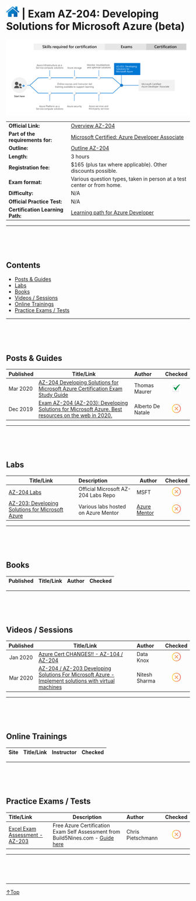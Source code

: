 # [![Home](../img/home.png)](certifications.md "Overview Certifications") | Exam AZ-204: Developing Solutions for Microsoft Azure (beta)
![Cert](../img/az-204.png)


|                                   |                                    |
| --------------------------------- | ---------------------------------- |
| **Official Link:**                | [Overview AZ-204](https://docs.microsoft.com/en-us/learn/certifications/exams/AZ-204)                                   |
| **Part of the requirements for:** | [Microsoft Certified: Azure Developer Associate](https://docs.microsoft.com/en-us/learn/certifications/azure-developer) |
| **Outline:**                      | [Outline AZ-204](https://query.prod.cms.rt.microsoft.com/cms/api/am/binary/RE4oZ7B)                                     |
| **Length:**                       | 3 hours                                                                                                                 |
| **Registration fee:**             | $165 (plus tax where applicable).  Other discounts possible.                                                            |
| **Exam format:**                  | Various question types, taken in person at a test center or from home.                                                  |
| **Difficulty:**                   | N/A                                                                                                                     |
| **Official Practice Test:**       | N/A                                                                                                                     |
| **Certification Learning Path:**  | [Learning path for Azure Developer](https://query.prod.cms.rt.microsoft.com/cms/api/am/binary/RWtQqM)                   |



-----------------------------------------------------------------------------------------
<br/><br/><br/>

## **Contents**
- [Posts & Guides](#posts-&-guides)
- [Labs](#labs)
- [Books](#books)
- [Videos / Sessions](#videos-/-sessions)
- [Online Trainings](#online-trainings)
- [Practice Exams / Tests](#practice-exams-/-tests)


-----------------------------------------------------------------------------------------
<br/><br/><br/>

## **Posts & Guides**
| Published | Title/Link                  | Author            |Checked|
|-----------|---------------------------- | :---------------- |:-------:|
| Mar 2020  | [AZ-204 Developing Solutions for Microsoft Azure Certification Exam Study Guide](https://www.thomasmaurer.ch/2020/03/az-204-study-guide-developing-solutions-for-microsoft-azure/) | Thomas Maurer     |<img src="../img/solid/check.png" title="check" width=24 height=24> |
| Dec 2019  | [Exam AZ-204 (AZ-203): Developing Solutions for Microsoft Azure. Best resources on the web in 2020.](https://medium.com/@the.green.man/exam-az-203-developing-solutions-for-microsoft-azure-best-resources-on-the-web-in-2020-23c10679b0d2) | Alberto De Natale |<img src="../img/solid/noCheck.png" title="noCheck" width=24 height=24> |



-----------------------------------------------------------------------------------------
<br/><br/><br/>


## **Labs**
|Title/Link                 | Description                         | Author           |Checked|
| ------------------------- | :-----------------------------------|----------------- |:-------:|
|[AZ-204 Labs](https://github.com/MicrosoftLearning/AZ-204-DevelopingSolutionsforMicrosoftAzure) | Official Microsoft AZ-204 Labs Repo | MSFT   |<img src="../img/solid/noCheck.png" title="noCheck" width=24 height=24> |
|[AZ-203: Developing Solutions for Microsoft Azure](https://github.com/AzureMentor/AZ-203-DevelopingSolutionsforMicrosoftAzure) | Various labs hosted on Azure Mentor | [Azure Mentor](https://azurementor.wordpress.com/) |<img src="../img/solid/noCheck.png" title="noCheck" width=24 height=24> |


-----------------------------------------------------------------------------------------
<br/><br/><br/>


## **Books**
| Published | Title/Link | Author |Checked|
| :-------: | :--------- | :----- |:-------:|


-----------------------------------------------------------------------------------------
<br/><br/><br/>


## **Videos / Sessions**
| Published | Title/Link          | Author        |Checked|
| :-------: | ------------------- | :------------ |:-------:|
| Jan 2020  | [Azure Cert CHANGES!! - AZ-104 / AZ-204](https://www.youtube.com/watch?v=Zuxr0rvVgLU)                                                               | Data Knox     |<img src="../img/solid/noCheck.png" title="noCheck" width=24 height=24> |
| Mar 2020  | [AZ-204 / AZ-203 Developing Solutions For Microsoft Azure - Implement solutions with virtual machines](https://www.youtube.com/watch?v=Wjn6hvZPGDY) | Nitesh Sharma |<img src="../img/solid/noCheck.png" title="noCheck" width=24 height=24> |


-----------------------------------------------------------------------------------------
<br/><br/><br/>


## **Online Trainings**
| Site  | Title/Link | Instructor |Checked|
| :---: | :--------- | :--------- |:-------:|

-----------------------------------------------------------------------------------------
<br/><br/><br/>

## **Practice Exams / Tests**
|Title/Link   | Description            | Author            |Checked|
| :---------- | ---------------------- | :---------------- |:-----:|
| [Excel Exam Assessment - AZ-203](https://github.com/Build5Nines/exam-assessments/blob/master/Assessments/Exam-Msft-AZ-203-Self-Assessment-Build5Nines.xlsx?raw=1) | Free Azure Certification Exam Self Assessment from Build5Nines.com  - [Guide here](https://build5nines.com/free-oss-exam-self-assessment-tool/) | Chris Pietschmann |<img src="../img/solid/noCheck.png" title="noCheck" width=24 height=24> |


-----------------------------------------------------------------------------------------
<br/><br/><br/>

___
 <a href="#top" title="Back to the top.">↑Top</a>
